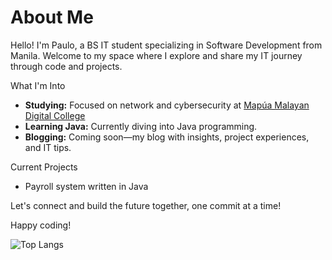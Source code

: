 # About Me

Hello! I'm Paulo, a BS IT student specializing in Software Development from Manila. Welcome to my space where I explore and share my IT journey through code and projects.

What I'm Into

- **Studying:** Focused on network and cybersecurity at [Mapúa Malayan Digital College](https://www.mmdc.mcl.edu.ph/)
- **Learning Java:** Currently diving into Java programming.
- **Blogging:** Coming soon—my blog with insights, project experiences, and IT tips.

Current Projects

- Payroll system written in Java

Let's connect and build the future together, one commit at a time! 

Happy coding!


![Top Langs](https://github-readme-stats.vercel.app/api/top-langs/?username=polochamps&theme=tokyonight)
